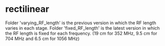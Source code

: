 # rectilinear
Folder 'varying_RF_length' is the previous version in which the RF length varies in each stage.
Folder 'fixed_RF_length' is the latest version in which the RF length is fixed for each frequency. (19 cm for 352 MHz, 9.5 cm for 704 MHz and 6.5 cm for 1056 MHz)
